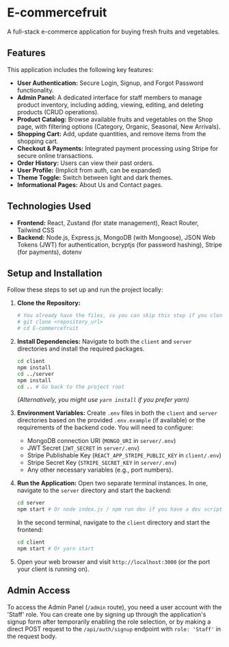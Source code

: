 # E-commercefruit

A full-stack e-commerce application for buying fresh fruits and vegetables.

## Features

This application includes the following key features:

*   **User Authentication:** Secure Login, Signup, and Forgot Password functionality.
*   **Admin Panel:** A dedicated interface for staff members to manage product inventory, including adding, viewing, editing, and deleting products (CRUD operations).
*   **Product Catalog:** Browse available fruits and vegetables on the Shop page, with filtering options (Category, Organic, Seasonal, New Arrivals).
*   **Shopping Cart:** Add, update quantities, and remove items from the shopping cart.
*   **Checkout & Payments:** Integrated payment processing using Stripe for secure online transactions.
*   **Order History:** Users can view their past orders.
*   **User Profile:** (Implicit from auth, can be expanded)
*   **Theme Toggle:** Switch between light and dark themes.
*   **Informational Pages:** About Us and Contact pages.

## Technologies Used

*   **Frontend:** React, Zustand (for state management), React Router, Tailwind CSS
*   **Backend:** Node.js, Express.js, MongoDB (with Mongoose), JSON Web Tokens (JWT) for authentication, bcryptjs (for password hashing), Stripe (for payments), dotenv

## Setup and Installation

Follow these steps to set up and run the project locally:

1.  **Clone the Repository:**
    ```bash
    # You already have the files, so you can skip this step if you cloned previously
    # git clone <repository_url>
    # cd E-commercefruit
    ```

2.  **Install Dependencies:**
    Navigate to both the `client` and `server` directories and install the required packages.
    ```bash
    cd client
    npm install
    cd ../server
    npm install
    cd .. # Go back to the project root
    ```
    *(Alternatively, you might use `yarn install` if you prefer yarn)*

3.  **Environment Variables:**
    Create `.env` files in both the `client` and `server` directories based on the provided `.env.example` (if available) or the requirements of the backend code. You will need to configure:
    *   MongoDB connection URI (`MONGO_URI` in `server/.env`)
    *   JWT Secret (`JWT_SECRET` in `server/.env`)
    *   Stripe Publishable Key (`REACT_APP_STRIPE_PUBLIC_KEY` in `client/.env`)
    *   Stripe Secret Key (`STRIPE_SECRET_KEY` in `server/.env`)
    *   Any other necessary variables (e.g., port numbers).

4.  **Run the Application:**
    Open two separate terminal instances. In one, navigate to the `server` directory and start the backend:
    ```bash
    cd server
    npm start # Or node index.js / npm run dev if you have a dev script
    ```
    In the second terminal, navigate to the `client` directory and start the frontend:
    ```bash
    cd client
    npm start # Or yarn start
    ```

5.  Open your web browser and visit `http://localhost:3000` (or the port your client is running on).

## Admin Access

To access the Admin Panel (`/admin` route), you need a user account with the 'Staff' role. You can create one by signing up through the application's signup form after temporarily enabling the role selection, or by making a direct POST request to the `/api/auth/signup` endpoint with `role: 'Staff'` in the request body.

